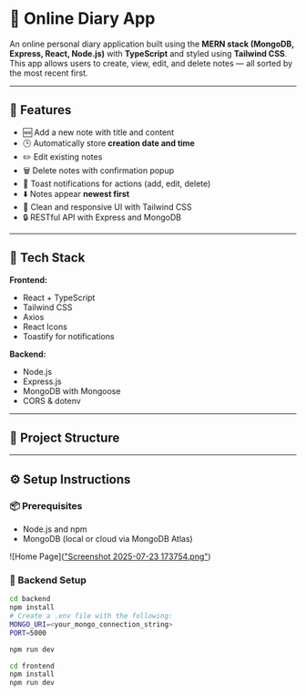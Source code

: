 # 📝 Online Diary App

An online personal diary application built using the **MERN stack (MongoDB, Express, React, Node.js)** with **TypeScript** and styled using **Tailwind CSS**. This app allows users to create, view, edit, and delete notes — all sorted by the most recent first.

---

## 🚀 Features

- 🆕 Add a new note with title and content
- 🕒 Automatically store **creation date and time**
- ✏️ Edit existing notes
- 🗑️ Delete notes with confirmation popup
- 🔔 Toast notifications for actions (add, edit, delete)
- ⬇️ Notes appear **newest first**
- 🎨 Clean and responsive UI with Tailwind CSS
- 🔒 RESTful API with Express and MongoDB

---

## 🧱 Tech Stack

**Frontend:**
- React + TypeScript
- Tailwind CSS
- Axios
- React Icons
- Toastify for notifications

**Backend:**
- Node.js
- Express.js
- MongoDB with Mongoose
- CORS & dotenv

---

## 📁 Project Structure


---

## ⚙️ Setup Instructions

### 📦 Prerequisites
- Node.js and npm
- MongoDB (local or cloud via MongoDB Atlas)

![Home Page](["Screenshot 2025-07-23 173754.png"](https://github.com/skjawadahmed/OnlineDairyApp/blob/89b54b6896507b411bce5540d5f20a3fd5201e64/Screenshot%202025-07-23%20173754.png))

### 🧩 Backend Setup

```bash
cd backend
npm install
# Create a .env file with the following:
MONGO_URI=<your_mongo_connection_string>
PORT=5000

npm run dev

cd frontend
npm install
npm run dev


